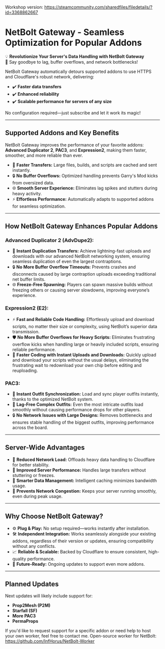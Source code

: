 Workshop version: https://steamcommunity.com/sharedfiles/filedetails/?id=3368862667
# NetBolt Gateway - Seamless Optimization for Popular Addons

💡 **Revolutionize Your Server's Data Handling with NetBolt Gateway**  
🚀 Say goodbye to lag, buffer overflows, and network bottlenecks!

NetBolt Gateway automatically detours supported addons to use HTTPS and Cloudflare's robust network, delivering:  
- ✔️ **Faster data transfers**  
- ✔️ **Enhanced reliability**  
- ✔️ **Scalable performance for servers of any size**  

No configuration required—just subscribe and let it work its magic!

---

## Supported Addons and Key Benefits

NetBolt Gateway improves the performance of your favorite addons: **Advanced Duplicator 2**, **PAC3**, and **Expression2**, making them faster, smoother, and more reliable than ever.

- 🚀 **Faster Transfers:** Large files, builds, and scripts are cached and sent instantly.  
- 🔒 **No Buffer Overflows:** Optimized handling prevents Garry's Mod kicks from oversized data.  
- 🌐 **Smooth Server Experience:** Eliminates lag spikes and stutters during heavy activity.  
- ⚡ **Effortless Performance:** Automatically adapts to supported addons for seamless optimization.  

---

## How NetBolt Gateway Enhances Popular Addons

### Advanced Duplicator 2 (AdvDupe2):
- 🚀 **Instant Duplication Transfers:** Achieve lightning-fast uploads and downloads with our advanced NetBolt networking system, ensuring seamless duplication of even the largest contraptions.  
- 🔒 **No More Buffer Overflow Timeouts:** Prevents crashes and disconnects caused by large contraption uploads exceeding traditional net buffer limits.  
- 🌐 **Freeze-Free Spawning:** Players can spawn massive builds without freezing others or causing server slowdowns, improving everyone’s experience.  

### Expression2 (E2):
- ⚡ **Fast and Reliable Code Handling:** Effortlessly upload and download scripts, no matter their size or complexity, using NetBolt’s superior data transmission.  
- 🛡️ **No More Buffer Overflows for Heavy Scripts:** Eliminates frustrating overflow kicks when handling large or heavily included scripts, ensuring reliable performance.  
- 📂 **Faster Coding with Instant Uploads and Downloads:** Quickly upload and download your scripts without the usual delays, eliminating the frustrating wait to redownload your own chip before editing and reuploading.  

### PAC3:
- 👕 **Instant Outfit Synchronization:** Load and sync player outfits instantly, thanks to the optimized NetBolt system.  
- 🌟 **Lag-Free Complex Outfits:** Even the most intricate outfits load smoothly without causing performance drops for other players.  
- 🔒 **No Network Issues with Large Designs:** Removes bottlenecks and ensures stable handling of the biggest outfits, improving performance across the board.  

---

## Server-Wide Advantages

- 🔄 **Reduced Network Load:** Offloads heavy data handling to Cloudflare for better stability.  
- 🌟 **Improved Server Performance:** Handles large transfers without stuttering or freezes.  
- 📡 **Smarter Data Management:** Intelligent caching minimizes bandwidth usage.  
- 🚦 **Prevents Network Congestion:** Keeps your server running smoothly, even during peak usage.  

---

## Why Choose NetBolt Gateway?

- ⚙️ **Plug & Play:** No setup required—works instantly after installation.  
- 🛠️ **Independent Integration:** Works seamlessly alongside your existing addons, regardless of their version or updates, ensuring compatibility without any conflicts.  
- 📈 **Reliable & Scalable:** Backed by Cloudflare to ensure consistent, high-quality performance.  
- 🔮 **Future-Ready:** Ongoing updates to support even more addons.  

---

## Planned Updates

Next updates will likely include support for:  
- **Prop2Mesh (P2M)**  
- **Starfall (SF)**  
- **More PAC3**  
- **PermaProps**  

If you'd like to request support for a specific addon or need help to host your own worker, feel free to contact me.
Open-source worker for NetBolt: https://github.com/InfHorus/NetBolt-Worker
